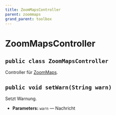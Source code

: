 ```yaml
---
title: ZoomMapsController
parent: zoommaps
grand_parent: toolbox
---
```


# ZoomMapsController


## `public class ZoomMapsController`

Controller für [ZoomMaps](ZoomMaps.md).

## `public void setWarn(String warn)`

Setzt Warnung.

 * **Parameters:** `warn` —  Nachricht
